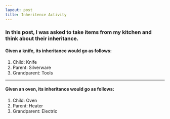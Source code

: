 ```yaml
---
layout: post
title: Inheritence Activity
---
```

### In this post, I was asked to take items from my kitchen and think about their inheritance.
#### Given a knife, its inheritance would go as follows:

1. Child: Knife
1. Parent: Silverware
1. Grandparent: Tools
------------------------------------

#### Given an oven, its inheritance would go as follows:
1. Child: Oven
1. Parent: Heater
1. Grandparent: Electric
